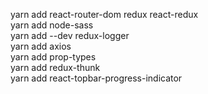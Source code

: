 yarn add react-router-dom redux react-redux<br>
yarn add node-sass<br>
yarn add --dev redux-logger<br>
yarn add axios<br>
yarn add prop-types<br>
yarn add redux-thunk<br>
yarn add react-topbar-progress-indicator<br>
